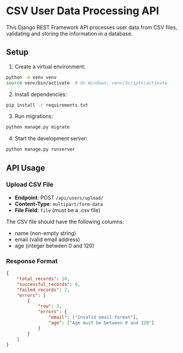 # CSV User Data Processing API

This Django REST Framework API processes user data from CSV files, validating and storing the information in a database.

## Setup

1. Create a virtual environment:
```bash
python -m venv venv
source venv/bin/activate  # On Windows: venv\Scripts\activate
```

2. Install dependencies:
```bash
pip install -r requirements.txt
```

3. Run migrations:
```bash
python manage.py migrate
```

4. Start the development server:
```bash
python manage.py runserver
```

## API Usage

### Upload CSV File
- **Endpoint**: POST `/api/users/upload/`
- **Content-Type**: `multipart/form-data`
- **File Field**: `file` (must be a .csv file)

The CSV file should have the following columns:
- name (non-empty string)
- email (valid email address)
- age (integer between 0 and 120)

### Response Format
```json
{
    "total_records": 10,
    "successful_records": 8,
    "failed_records": 2,
    "errors": [
        {
            "row": 3,
            "errors": {
                "email": ["Invalid email format"],
                "age": ["Age must be between 0 and 120"]
            }
        }
    ]
}
``` 
